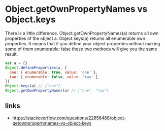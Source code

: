 # Object.getOwnPropertyNames vs Object.keys

There is a little difference. Object.getOwnPropertyNames(a) returns all own properties of the object a. Object.keys(a) returns all enumerable own properties. It means that if you define your object properties without making some of them enumerable: false these two methods will give you the same result.

```js
var a = {}
Object.defineProperties(a, {
  one: { enumerable: true, value: 'one' },
  two: { enumerable: false, value: 'two' },
})
Object.keys(a) // ["one"]
Object.getOwnPropertyNames(a) // ["one", "two"]
```

## links

- https://stackoverflow.com/questions/22658488/object-getownpropertynames-vs-object-keys

